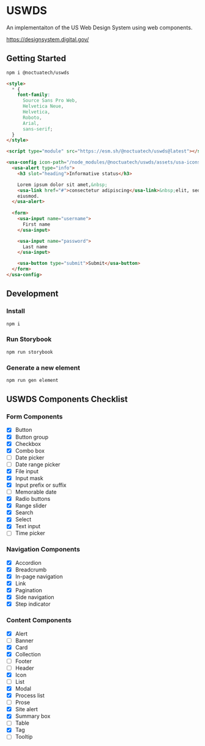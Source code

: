 # USWDS

An implementaiton of the US Web Design System using web components.

https://designsystem.digital.gov/

## Getting Started

```sh
npm i @noctuatech/uswds
```

```html
<style>
  * {
    font-family:
      Source Sans Pro Web,
      Helvetica Neue,
      Helvetica,
      Roboto,
      Arial,
      sans-serif;
  }
</style>

<script type="module" src="https://esm.sh/@noctuatech/uswds@latest"></script>

<usa-config icon-path="/node_modules/@noctuatech/uswds/assets/usa-icons/">
  <usa-alert type="info">
    <h3 slot="heading">Informative status</h3>

    Lorem ipsum dolor sit amet,&nbsp;
    <usa-link href="#">consectetur adipiscing</usa-link>&nbsp;elit, sed do
    eiusmod.
  </usa-alert>
  
  <form>
    <usa-input name="username">
      First name
    </usa-input>

    <usa-input name="password">
      Last name
    </usa-input>

    <usa-button type="submit">Submit</usa-button>
  </form>
</usa-config>
```

## Development

### Install

```sh
npm i
```

### Run Storybook

```sh
npm run storybook
```

### Generate a new element

```sh
npm run gen element
```

## USWDS Components Checklist

### Form Components
- [x] Button
- [x] Button group
- [x] Checkbox
- [x] Combo box
- [ ] Date picker
- [ ] Date range picker
- [x] File input
- [x] Input mask
- [x] Input prefix or suffix
- [ ] Memorable date
- [x] Radio buttons
- [x] Range slider
- [x] Search
- [x] Select
- [x] Text input
- [ ] Time picker

### Navigation Components
- [x] Accordion
- [x] Breadcrumb
- [x] In-page navigation
- [x] Link
- [x] Pagination
- [x] Side navigation
- [x] Step indicator

### Content Components
- [x] Alert
- [ ] Banner
- [x] Card
- [x] Collection
- [ ] Footer
- [ ] Header
- [x] Icon
- [ ] List
- [x] Modal
- [x] Process list
- [ ] Prose
- [x] Site alert
- [x] Summary box
- [ ] Table
- [x] Tag
- [ ] Tooltip
